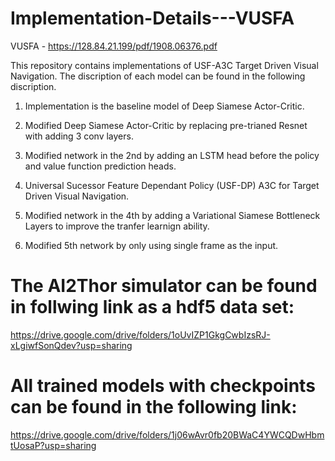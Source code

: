 # Implementation-Details---VUSFA

VUSFA - https://128.84.21.199/pdf/1908.06376.pdf

This repository contains implementations of USF-A3C Target Driven Visual Navigation. The discription of each model can be found in the following discription.

1. Implementation is the baseline model of Deep Siamese Actor-Critic.

2. Modified Deep Siamese Actor-Critic by replacing pre-trianed Resnet with adding 3 conv layers. 

3. Modified network in the 2nd by adding an LSTM head before the policy and value function prediction heads.

4. Universal Sucessor Feature Dependant Policy (USF-DP) A3C for Target Driven Visual Navigation.

5. Modified network in the 4th by adding a Variational Siamese Bottleneck Layers to improve the tranfer learnign ability.

6. Modified 5th network by only using single frame as the input.


# The AI2Thor simulator can be found in follwing link as a hdf5 data set:

https://drive.google.com/drive/folders/1oUvIZP1GkgCwbIzsRJ-xLgiwfSonQdev?usp=sharing


# All trained models with checkpoints can be found in the following link:

https://drive.google.com/drive/folders/1j06wAvr0fb20BWaC4YWCQDwHbmtUosaP?usp=sharing
